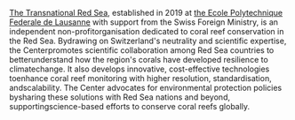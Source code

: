 [The Transnational Red Sea](https://trsc.org), established in 2019 at [the Ecole Polytechnique Federale de Lausanne](https://www.epfl.ch/) with support from the Swiss Foreign Ministry, is an independent non-profitorganisation dedicated to coral reef conservation in the Red Sea. Bydrawing on Switzerland's neutrality and scientific expertise, the Centerpromotes scientific collaboration among Red Sea countries to betterunderstand how the region's corals have developed resilience to climatechange. It also develops innovative, cost-effective technologies toenhance coral reef monitoring with higher resolution, standardisation, andscalability. The Center advocates for environmental protection policies bysharing these solutions with Red Sea nations and beyond, supportingscience-based efforts to conserve coral reefs globally.